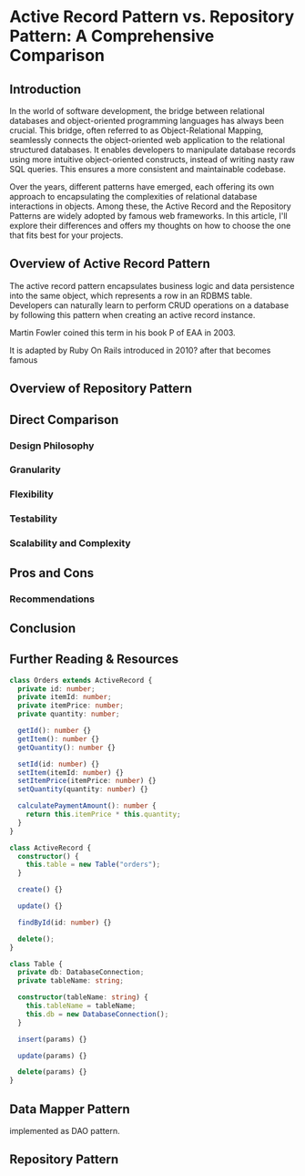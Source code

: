 # Active Record Pattern vs. Repository Pattern: A Comprehensive Comparison

## Introduction

In the world of software development, the bridge between relational databases and object-oriented programming languages has always been crucial. This bridge, often referred to as Object-Relational Mapping, seamlessly connects the object-oriented web application to the relational structured databases. It enables developers to manipulate database records using more intuitive object-oriented constructs, instead of writing nasty raw SQL queries. This ensures a more consistent and maintainable codebase.

Over the years, different patterns have emerged, each offering its own approach to encapsulating the complexities of relational database interactions in objects. Among these, the Active Record and the Repository Patterns are widely adopted by famous web frameworks. In this article, I'll explore their differences and offers my thoughts on how to choose the one that fits best for your projects.

## Overview of Active Record Pattern

The active record pattern encapsulates business logic and data persistence into the same object, which represents a row in an RDBMS table. Developers can naturally learn to perform CRUD operations on a database by following this pattern when creating an active record instance.

Martin Fowler coined this term in his book P of EAA in 2003.

It is adapted by Ruby On Rails introduced in 2010?
after that becomes famous

## Overview of Repository Pattern

## Direct Comparison

### Design Philosophy

### Granularity

### Flexibility

### Testability

### Scalability and Complexity

## Pros and Cons

### Recommendations

## Conclusion

## Further Reading & Resources

```typescript
class Orders extends ActiveRecord {
  private id: number;
  private itemId: number;
  private itemPrice: number;
  private quantity: number;

  getId(): number {}
  getItem(): number {}
  getQuantity(): number {}

  setId(id: number) {}
  setItem(itemId: number) {}
  setItemPrice(itemPrice: number) {}
  setQuantity(quantity: number) {}

  calculatePaymentAmount(): number {
    return this.itemPrice * this.quantity;
  }
}

class ActiveRecord {
  constructor() {
    this.table = new Table("orders");
  }

  create() {}

  update() {}

  findById(id: number) {}

  delete();
}

class Table {
  private db: DatabaseConnection;
  private tableName: string;

  constructor(tableName: string) {
    this.tableName = tableName;
    this.db = new DatabaseConnection();
  }

  insert(params) {}

  update(params) {}

  delete(params) {}
}
```

## Data Mapper Pattern

implemented as DAO pattern.

## Repository Pattern
